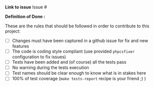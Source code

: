 **Link to issue**
Issue #

**Definition of Done :**

These are the rules that should be followed in order to contribute to this project:

- [ ] Changes must have been captured in a github issue for fix and new features
- [ ] The code is coding style compliant (use provided `phpcsfixer` configuration to fix issues)
- [ ] Tests have been added and (of course) all the tests pass
- [ ] No warning during the tests execution
- [ ] Test names should be clear enough to know what is in stakes here
- [ ] 100% of test coverage (`make tests-report` recipe is your friend ;) )  